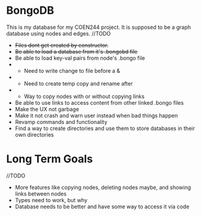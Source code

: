 # BongoDB
This is my database for my COEN244 project. It is supposed to be a graph database using nodes and edges.
//TODO
- ~~Files dont get created by constructor.~~
- ~~Be able to load a database from it's .bongobd file~~
- Be able to load key-val pairs from node's .bongo file
- - Need to write change to file before a &
- - Need to create temp copy and rename after
- - Way to copy nodes with or without copying links
- Be able to use links to access content from other linked .bongo files
- Make the UX not garbage
- Make it not crash and warn user instead when bad things happen
- Revamp commands and functionality
- Find a way to create directories and use them to store databases in their own directories
# Long Term Goals
//TODO
- More features like copying nodes, deleting nodes maybe, and showing links between nodes
- Types need to work, but why
- Database needs to be better and have some way to access it via code
